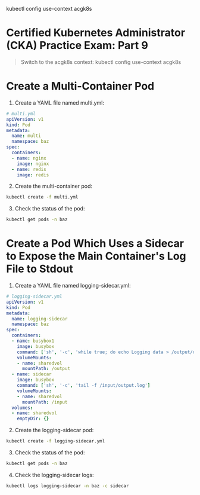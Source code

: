 kubectl config use-context acgk8s

Certified Kubernetes Administrator (CKA) Practice Exam: Part 9
===

> Switch to the acgk8s context:
kubectl config use-context acgk8s

# Create a Multi-Container Pod

1. Create a YAML file named multi.yml:
```yml
# multi.yml
apiVersion: v1
kind: Pod
metadata:
  name: multi
  namespace: baz
spec:
  containers:
  - name: nginx
    image: nginx
  - name: redis
    image: redis
```

2. Create the multi-container pod:
```sh
kubectl create -f multi.yml
```

3. Check the status of the pod:
```sh
kubectl get pods -n baz
```

# Create a Pod Which Uses a Sidecar to Expose the Main Container's Log File to Stdout

1. Create a YAML file named logging-sidecar.yml:
```yml
# logging-sidecar.yml
apiVersion: v1
kind: Pod
metadata:
  name: logging-sidecar
  namespace: baz
spec:
  containers:
  - name: busybox1
    image: busybox
    command: ['sh', '-c', 'while true; do echo Logging data > /output/output.log; sleep 5; done']
    volumeMounts:
    - name: sharedvol
      mountPath: /output
  - name: sidecar
    image: busybox
    command: ['sh', '-c', 'tail -f /input/output.log']
    volumeMounts:
    - name: sharedvol
      mountPath: /input
  volumes:
  - name: sharedvol
    emptyDir: {}
```

2. Create the logging-sidecar pod:
```sh
kubectl create -f logging-sidecar.yml
```

3. Check the status of the pod:
```sh
kubectl get pods -n baz
```

4. Check the logging-sidecar logs:
```sh
kubectl logs logging-sidecar -n baz -c sidecar
```